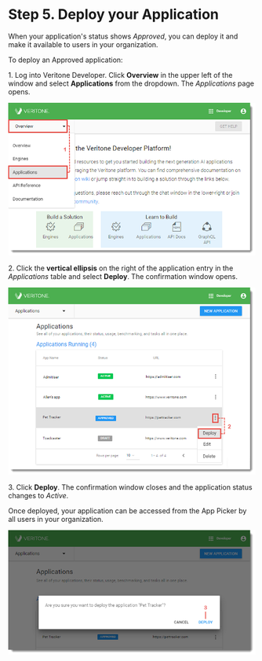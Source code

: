 # Step 5. Deploy your Application

When your application's status shows _Approved_, you can deploy it and make it available to users in your organization.

To deploy an Approved application:

  

1\.  Log into Veritone Developer. Click **Overview** in the upper left of the window and select **Applications** from the dropdown. The _Applications_ page opens.

![](VDA-Create-Application-1.png)

2\. Click the **vertical ellipsis** on the right of the application entry in the _Applications_ table and select **Deploy**. The confirmation window opens.

![](VDA-Deploy-an-Application-1.png)

3\. Click **Deploy**. The confirmation window closes and the application status changes to _Active_.

Once deployed, your application can be accessed from the App Picker by all users in your organization.

![](VDA-Deploy-an-Application-2.png)
